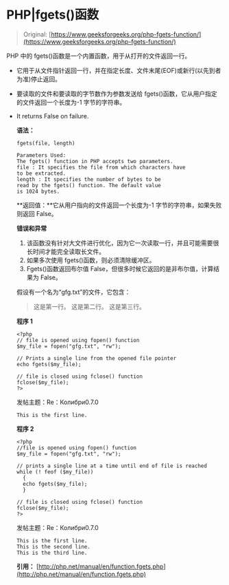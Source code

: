 # PHP|fgets()函数

> Original: [https://www.geeksforgeeks.org/php-fgets-function/](https://www.geeksforgeeks.org/php-fgets-function/)

PHP 中的 fgets()函数是一个内置函数，用于从打开的文件返回一行。

*   它用于从文件指针返回一行，并在指定长度、文件末尾(EOF)或新行(以先到者为准)停止返回。
*   要读取的文件和要读取的字节数作为参数发送给 fgets()函数，它从用户指定的文件返回一个长度为-1 字节的字符串。
*   It returns False on failure.

    **语法：**

    ```
    fgets(file, length)

    Parameters Used:
    The fgets() function in PHP accepts two parameters.
    file : It specifies the file from which characters have 
    to be extracted. 
    length : It specifies the number of bytes to be 
    read by the fgets() function. The default value 
    is 1024 bytes.
    ```

    **返回值：**它从用户指向的文件返回一个长度为-1 字节的字符串，如果失败则返回 False。

    **错误和异常**

    1.  该函数没有针对大文件进行优化，因为它一次读取一行，并且可能需要很长时间才能完全读取长文件。
    2.  如果多次使用 fgets()函数，则必须清除缓冲区。
    3.  Fgets()函数返回布尔值 False，但很多时候它返回的是非布尔值，计算结果为 False。

    假设有一个名为“gfg.txt”的文件，它包含：

    > 这是第一行。
    > 这是第二行。
    > 这是第三行。

    **程序 1**

    ```
    <?php
    // file is opened using fopen() function
    $my_file = fopen("gfg.txt", "rw");

    // Prints a single line from the opened file pointer
    echo fgets($my_file);

    // file is closed using fclose() function
    fclose($my_file);
    ?>
    ```

    发帖主题：Re：Колибри0.7.0

    ```
    This is the first line.
    ```

    **程序 2**

    ```
    <?php
    //file is opened using fopen() function
    $my_file = fopen("gfg.txt", "rw");

    // prints a single line at a time until end of file is reached
    while (! feof ($my_file))
      {
      echo fgets($my_file);
      }

    // file is closed using fclose() function
    fclose($my_file);
    ?>
    ```

    发帖主题：Re：Колибри0.7.0

    ```
    This is the first line.
    This is the second line.
    This is the third line.

    ```

    **引用：**
    [http://php.net/manual/en/function.fgets.php](http://php.net/manual/en/function.fgets.php)